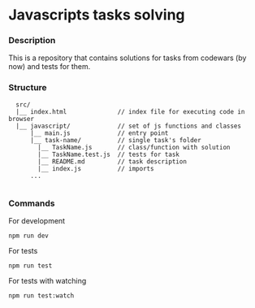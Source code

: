 # Javascripts tasks solving

### Description 
This is a repository that contains solutions for tasks from codewars (by now) and tests for them.

### Structure
```
  src/
  |__ index.html              // index file for executing code in browser
  |__ javascript/             // set of js functions and classes
      |__ main.js             // entry point
      |__ task-name/          // single task's folder
        |__ TaskName.js       // class/function with solution
        |__ TaskName.test.js  // tests for task
        |__ README.md         // task description
        |__ index.js          // imports
      ...
  
```

### Commands

For development
```
npm run dev
```

For tests
```
npm run test
```

For tests with watching

```
npm run test:watch
```